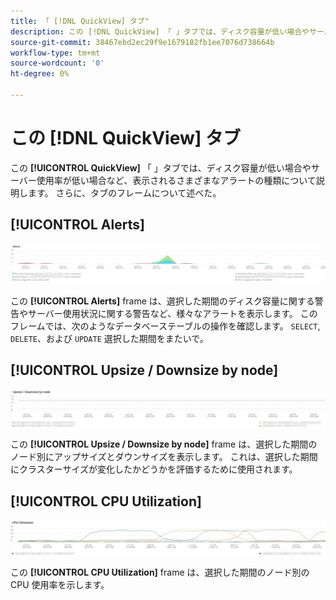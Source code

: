 ```yaml
---
title: 「 [!DNL QuickView] タブ"
description: この [!DNL QuickView] 「 」タブでは、ディスク容量が低い場合やサーバー使用率が低い場合など、表示されるさまざまなアラートの種類について説明します。
source-git-commit: 38467ebd2ec29f9e1679182fb1ee7076d738664b
workflow-type: tm+mt
source-wordcount: '0'
ht-degree: 0%

---
```



# この [!DNL QuickView] タブ

この **[!UICONTROL QuickView]** 「 」タブでは、ディスク容量が低い場合やサーバー使用率が低い場合など、表示されるさまざまなアラートの種類について説明します。 さらに、タブのフレームについて述べた。

## [!UICONTROL Alerts]

![アラート](../../assets/tools/observation-for-adobe-commerce/quickview_alerts.jpg)

この **[!UICONTROL Alerts]** frame は、選択した期間のディスク容量に関する警告やサーバー使用状況に関する警告など、様々なアラートを表示します。 このフレームでは、次のようなデータベーステーブルの操作を確認します。 `SELECT`, `DELETE`、および `UPDATE` 選択した期間をまたいで。

## [!UICONTROL Upsize / Downsize by node]

![ノード別にサイズを拡大/縮小](../../assets/tools/observation-for-adobe-commerce/quickview_upsize_by_node.jpg)

この **[!UICONTROL Upsize / Downsize by node]** frame は、選択した期間のノード別にアップサイズとダウンサイズを表示します。 これは、選択した期間にクラスターサイズが変化したかどうかを評価するために使用されます。

## [!UICONTROL CPU Utilization]

![CPU 使用率](../../assets/tools/observation-for-adobe-commerce/quickview_cpu.jpg)

この **[!UICONTROL CPU Utilization]** frame は、選択した期間のノード別の CPU 使用率を示します。
